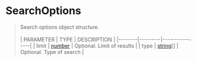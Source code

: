 # SearchOptions
> Search options object structure.<br><br>
> | PARAMETER   | TYPE    | DESCRIPTION    |
> |--------|---------|----------------|
> | limit | [number](https://developer.mozilla.org/en-US/docs/Web/JavaScript/Reference/Global_Objects/number) | <font style="opacity: 07;">Optional. </font>Limit of results |
> | type | [string](https://developer.mozilla.org/en-US/docs/Web/JavaScript/Reference/Global_Objects/string)[] | <font style="opacity: 07;">Optional. </font>Type of search |